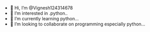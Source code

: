 - 👋 Hi, I’m @Vignesh124314678
- 👀 I’m interested in .python..
- 🌱 I’m currently learning python...
- 💞️ I’m looking to collaborate on programming especially python...


<!---
Vignesh124314678/Vignesh124314678 is a ✨ special ✨ repository because its `README.md` (this file) appears on your GitHub profile.
You can click the Preview link to take a look at your changes.
--->
